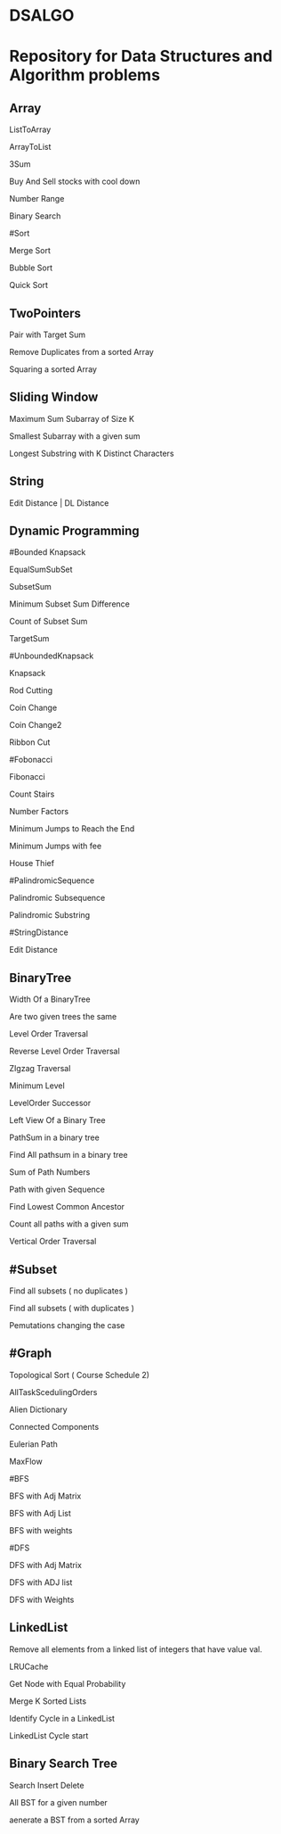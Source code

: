 # DSALGO
# Repository for Data Structures and Algorithm problems

Array
-----

ListToArray

ArrayToList

3Sum

Buy And Sell stocks with cool down

Number Range

Binary Search

#Sort

Merge Sort

Bubble Sort

Quick Sort

TwoPointers
------------

Pair with Target Sum

Remove Duplicates from a sorted Array

Squaring a sorted Array


Sliding Window
--------------

Maximum Sum Subarray of Size K

Smallest Subarray with a given sum

Longest Substring with K Distinct Characters


String
------

Edit Distance | DL Distance

Dynamic Programming
-------------------

#Bounded Knapsack

EqualSumSubSet

SubsetSum

Minimum Subset Sum Difference

Count of Subset Sum

TargetSum

#UnboundedKnapsack

Knapsack

Rod Cutting

Coin Change

Coin Change2

Ribbon Cut

#Fobonacci

Fibonacci

Count Stairs

Number Factors

Minimum Jumps to Reach the End

Minimum Jumps with fee

House Thief

#PalindromicSequence

Palindromic Subsequence

Palindromic Substring


#StringDistance

Edit Distance


BinaryTree
----------
Width Of a BinaryTree

Are two given trees the same

Level Order Traversal

Reverse Level Order Traversal

ZIgzag Traversal

Minimum Level

LevelOrder Successor

Left View Of a Binary Tree

PathSum in a binary tree

Find All pathsum in a binary tree

Sum of Path Numbers

Path with given Sequence

Find Lowest Common Ancestor

Count all paths with a given sum

Vertical Order Traversal

#Subset
------
Find all subsets ( no duplicates )

Find all subsets ( with duplicates )

Pemutations changing the case

#Graph
------
Topological Sort ( Course Schedule 2)

AllTaskScedulingOrders

Alien Dictionary

Connected Components

Eulerian Path

MaxFlow

#BFS

BFS with Adj Matrix

BFS with Adj List

BFS with weights

#DFS

DFS with Adj Matrix

DFS with ADJ list

DFS with Weights

LinkedList
----------

Remove all elements from a linked list of integers that have value val.

LRUCache

Get Node with Equal Probability

Merge K Sorted Lists

Identify Cycle in a LinkedList

LinkedList Cycle start

Binary Search Tree
------------------

Search Insert Delete

All BST for a given number

aenerate a BST from a sorted Array

